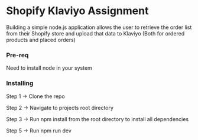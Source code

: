 # Shopify Klaviyo Assignment

Building a simple node.js application allows the user to retrieve the order list from their Shopify store and upload that data to Klaviyo (Both for ordered products and placed orders)

### Pre-req

Need to install node in your system
### Installing


Step 1 ->
Clone the repo

Step 2 ->
Navigate to projects root directory

Step 3 ->
Run npm install from the root directory to install all dependencies

Step 5 ->
Run npm run dev




